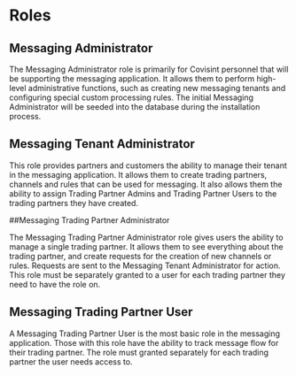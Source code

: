 # Roles
## Messaging Administrator
The Messaging Administrator role is primarily for Covisint personnel that will be supporting the messaging application.  It allows them to perform high-level administrative functions, such as creating new messaging tenants and configuring special custom processing rules.  The initial Messaging Administrator will be seeded into the database during the installation process.
## Messaging Tenant Administrator

This role provides partners and customers the ability to manage their tenant in the messaging application.  It allows them to create trading partners, channels and rules that can be used for messaging.  It also allows them the ability to assign Trading Partner Admins and Trading Partner Users to the trading partners they have created.

##Messaging Trading Partner Administrator

The Messaging Trading Partner Administrator role gives users the ability to manage a single trading partner.  It allows them to see everything about the trading partner, and create requests for the creation of new channels or rules.  Requests are sent to the Messaging Tenant Administrator for action.  This role must be separately granted to a user for each trading partner they need to have the role on.

## Messaging Trading Partner User

A Messaging Trading Partner User is the most basic role in the messaging application.  Those with this role have the ability to track message flow for their trading partner.  The role must granted separately for each trading partner the user needs access to.










